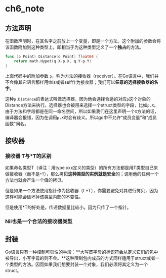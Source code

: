 # ch6_note

## 方法声明

在函数声明时，在其名字之前放上一个变量，即是一个方法。这个附加的参数会将该函数附加到这种类型上，即相当于为这种类型定义了一个**独占**的方法。

```go
func (p Point) Distance(q Point) float64 {
	return math.Hypot(q.X-p.X, q.Y-p.Y)
}
```

上面代码中的附加参数 `p`，称为方法的接收器（receiver）。在Go语言中，我们并不会像其它语言那样用this或者self作为接收器；我们可以**任意的选择接收器的名字**。

这种`p.Distance`的表达式叫做选择器，因为他会选择合适的对应`p`这个对象的Distance方法来执行。选择器也会被用来选择一个struct类型的字段，比如`p.X`。由于方法和字段都是在同一命名空间，所以如果我们在这里声明一个`X`方法的话，编译器会报错，因为在调用`p.X`时会有歧义。所以go中不允许“成员变量”和“成员函数”同名。



## 接收器

### 接收器 T与*T的区别

如果命名类型T（译注：用type xxx定义的类型）的所有方法都是用T类型自己来做接收器（而不是`*T`），那么拷**贝这种类型的实例就是安全**的；调用他的任何一个方法也就会产生一个值的拷贝。

但是如果一个方法使用指针作为接收器（t *T），你需要避免对其进行拷贝，因为这样可能会破坏掉该类型内部的不变性。

但是使用*T的好处是，传递数据量比较小。因为只传了一个指针。

### Nil也是一个合法的接收器类型

## 封装

Go语言只有一种控制可见性的手段：**大写首字母的标识符会从定义它们的包中被导出，小写字母的则不会。**这种限制包内成员的方式同样适用于struct或者一个类型的方法。因而如果我们想要封装一个对象，我们必须将其定义为一个struct。


